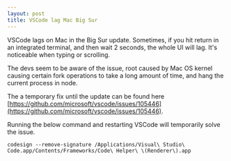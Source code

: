 ```yaml
---
layout: post
title: VSCode lag Mac Big Sur
---
```


VSCode lags on Mac in the Big Sur update. Sometimes, if you hit return in an integrated terminal, and then wait 2 seconds, the whole UI will lag. It's noticeable when typing or scrolling.

The devs seem to be aware of the issue, root caused by Mac OS kernel causing certain fork operations to take a long amount of time, and hang the current process in node.

The a temporary fix until the update can be found here [https://github.com/microsoft/vscode/issues/105446](https://github.com/microsoft/vscode/issues/105446).

Running the below command and restarting VSCode will temporarily solve the issue.

```
codesign --remove-signature /Applications/Visual\ Studio\ Code.app/Contents/Frameworks/Code\ Helper\ \(Renderer\).app
```